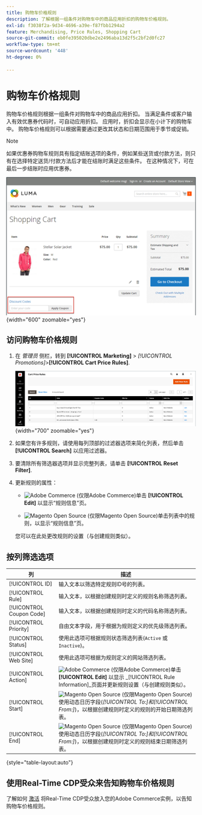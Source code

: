 ```yaml
---
title: 购物车价格规则
description: 了解根据一组条件对购物车中的商品应用折扣的购物车价格规则。
exl-id: f3038f2a-9d34-4696-a39e-f87fbb1294a2
feature: Merchandising, Price Rules, Shopping Cart
source-git-commit: eb0fe395020dbe2e2496aba13d2f5c2bf2d0fc27
workflow-type: tm+mt
source-wordcount: '448'
ht-degree: 0%

---
```


# 购物车价格规则

购物车价格规则根据一组条件对购物车中的商品应用折扣。 当满足条件或客户输入有效优惠券代码时，可自动应用折扣。 应用时，折扣会显示在小计下的购物车中。 购物车价格规则可以根据需要通过更改其状态和日期范围用于季节或促销。

>[!NOTE]
>
>如果优惠券购物车规则具有指定结账选项的条件，例如某些送货或付款方法，则只有在选择特定送货/付款方法后才能在结账时满足这些条件。 在这种情况下，可在最后一步结账时应用优惠券。

![示例店面 — 购物车应用优惠券](./assets/storefront-cart-apply-coupon.png){width="600" zoomable="yes"}

## 访问购物车价格规则

1. 在 _管理员_ 侧栏，转到 **[!UICONTROL Marketing]** > _[!UICONTROL Promotions]_>**[!UICONTROL Cart Price Rules]**.

   ![购物车价格规则](./assets/price-rule-cart.png){width="700" zoomable="yes"}

1. 如果您有许多规则，请使用每列顶部的过滤器选项来简化列表，然后单击 **[!UICONTROL Search]** 以应用过滤器。

1. 要清除所有筛选器选项并显示完整列表，请单击 **[!UICONTROL Reset Filter]**.

1. 更新规则的属性：

   - ![Adobe Commerce](../assets/adobe-logo.svg) (仅限Adobe Commerce)单击 **[!UICONTROL Edit]** 以显示“规则信息”页。

   - ![Magento Open Source](../assets/open-source.svg) (仅限Magento Open Source)单击列表中的规则，以显示“规则信息”页。

   您可以在此处更改规则的设置（与创建规则类似）。

## 按列筛选选项

| 列 | 描述 |
|--- |--- |
| [!UICONTROL ID] | 输入文本以筛选特定规则ID号的列表。 |
| [!UICONTROL Rule] | 输入文本，以根据创建规则时定义的规则名称筛选列表。 |
| [!UICONTROL Coupon Code] | 输入文本，以根据创建规则时定义的代码名称筛选列表。 |
| [!UICONTROL Priority] | 自由文本字段，用于根据为规则定义的优先级筛选列表。 |
| [!UICONTROL Status] | 使用此选项可根据规则状态筛选列表(`Active` 或 `Inactive`)。 |
| [!UICONTROL Web Site] | 使用此选项可根据为规则定义的网站筛选列表。 |
| [!UICONTROL Action] | ![Adobe Commerce](../assets/adobe-logo.svg) (仅限Adobe Commerce)单击 **[!UICONTROL Edit]** 以显示 _[!UICONTROL Rule Information]_页面并更新规则设置（与创建规则类似）。 |
| [!UICONTROL Start] | ![Magento Open Source](../assets/open-source.svg) (仅限Magento Open Source)使用动态日历字段(_[!UICONTROL To:]_和_[!UICONTROL From:]_)，以根据创建规则时定义的规则的开始日期筛选列表。 |
| [!UICONTROL End] | ![Magento Open Source](../assets/open-source.svg) (仅限Magento Open Source)使用动态日历字段(_[!UICONTROL To:]_和_[!UICONTROL From:]_)，以根据创建规则时定义的规则结束日期筛选列表。 |

{style="table-layout:auto"}

## 使用Real-Time CDP受众来告知购物车价格规则

了解如何 [激活](../customers/audience-activation.md) 将Real-Time CDP受众放入您的Adobe Commerce实例，以告知购物车价格规则。
